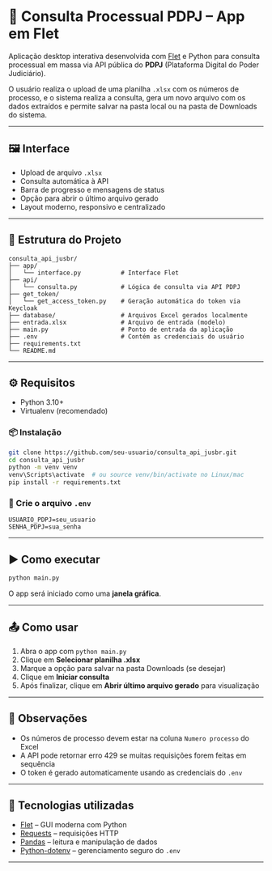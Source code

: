 # 📑 Consulta Processual PDPJ – App em Flet

Aplicação desktop interativa desenvolvida com [Flet](https://flet.dev/) e Python para consulta processual em massa via API pública do **PDPJ** (Plataforma Digital do Poder Judiciário).

O usuário realiza o upload de uma planilha `.xlsx` com os números de processo, e o sistema realiza a consulta, gera um novo arquivo com os dados extraídos e permite salvar na pasta local ou na pasta de Downloads do sistema.

---

## 🖼️ Interface

- Upload de arquivo `.xlsx`
- Consulta automática à API
- Barra de progresso e mensagens de status
- Opção para abrir o último arquivo gerado
- Layout moderno, responsivo e centralizado

---

## 📁 Estrutura do Projeto

```
consulta_api_jusbr/
├── app/
│   └── interface.py           # Interface Flet
├── api/
│   └── consulta.py            # Lógica de consulta via API PDPJ
├── get_token/
│   └── get_access_token.py    # Geração automática do token via Keycloak
├── database/                  # Arquivos Excel gerados localmente
├── entrada.xlsx               # Arquivo de entrada (modelo)
├── main.py                    # Ponto de entrada da aplicação
├── .env                       # Contém as credenciais do usuário
├── requirements.txt
└── README.md
```

---

## ⚙️ Requisitos

- Python 3.10+
- Virtualenv (recomendado)

### 📦 Instalação

```bash
git clone https://github.com/seu-usuario/consulta_api_jusbr.git
cd consulta_api_jusbr
python -m venv venv
venv\Scripts\activate  # ou source venv/bin/activate no Linux/mac
pip install -r requirements.txt
```

### 📄 Crie o arquivo `.env`

```env
USUARIO_PDPJ=seu_usuario
SENHA_PDPJ=sua_senha
```

---

## ▶️ Como executar

```bash
python main.py
```

O app será iniciado como uma **janela gráfica**.

---

## 📤 Como usar

1. Abra o app com `python main.py`
2. Clique em **Selecionar planilha .xlsx**
3. Marque a opção para salvar na pasta Downloads (se desejar)
4. Clique em **Iniciar consulta**
5. Após finalizar, clique em **Abrir último arquivo gerado** para visualização

---

## 📌 Observações

- Os números de processo devem estar na coluna `Numero processo` do Excel
- A API pode retornar erro 429 se muitas requisições forem feitas em sequência
- O token é gerado automaticamente usando as credenciais do `.env`

---

## 🧪 Tecnologias utilizadas

- [Flet](https://flet.dev/) – GUI moderna com Python
- [Requests](https://docs.python-requests.org/) – requisições HTTP
- [Pandas](https://pandas.pydata.org/) – leitura e manipulação de dados
- [Python-dotenv](https://pypi.org/project/python-dotenv/) – gerenciamento seguro do `.env`

---
